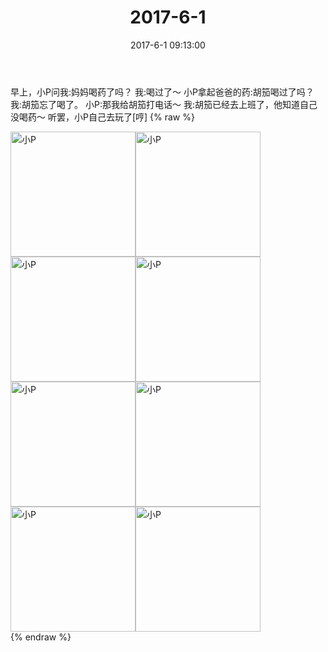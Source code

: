 ﻿---
title: "2017-6-1"
date: 2017-6-1 09:13:00
tags: 文字
categories: 妈妈
---
早上，小P问我:妈妈喝药了吗？
我:喝过了～
小P拿起爸爸的药:胡笳喝过了吗？
我:胡笳忘了喝了。
小P:那我给胡笳打电话～
我:胡笳已经去上班了，他知道自己没喝药～
听罢，小P自己去玩了[哼]
{% raw %}
<div style="width:500 px">
<div style="float:left; width:100 px"><img src="/images/微信图片_20171012162350.jpg" width="200" alt="小P"></div>
<div style="float:left; width:100 px"><img src="/images/微信图片_20171012162359.jpg" width="200" alt="小P"></div>
<div style="float:left; width:100 px"><img src="/images/微信图片_20171012162408.jpg" width="200" alt="小P"></div>
<div style="float:left; width:100 px"><img src="/images/微信图片_20171012162415.jpg" width="200" alt="小P"></div>
<div style="float:left; width:100 px"><img src="/images/微信图片_20171012162423.jpg" width="200" alt="小P"></div>
<div style="float:left; width:100 px"><img src="/images/微信图片_20171012162431.jpg" width="200" alt="小P"></div>
<div style="float:left; width:100 px"><img src="/images/微信图片_20171012162439.jpg" width="200" alt="小P"></div>
<div style="float:left; width:100 px"><img src="/images/微信图片_20171012162446.jpg" width="200" alt="小P"></div>
<div style="clear:both"></div>
</div>
{% endraw %}